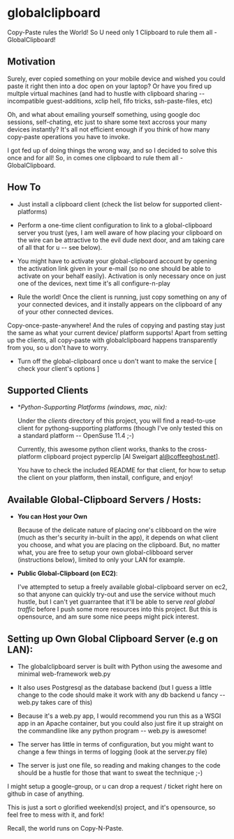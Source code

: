 globalclipboard
===============

Copy-Paste rules the World! So U need only 1 Clipboard to rule them all  - GlobalClipboard!

Motivation
-----------

Surely, ever copied something on your mobile device and wished you could paste it right then into a doc open on your laptop?
Or have you fired up multple virtual machines (and had to hustle with clipboard sharing -- incompatible guest-additions, xclip hell, fifo tricks, ssh-paste-files, etc)

Oh, and what about emailing yourself something, using google doc sessions, self-chating, etc just to share some text accross your
many devices instantly? It's all not efficient enough if you think of how many copy-paste operations you have to invoke. 

I got fed up of doing things the wrong way, and so I decided to solve this once and for all! So, in comes one clipboard to rule them all - GlobalClipboard.

How To
------

- Just install a clipboard client (check the list below for supported client-platforms)

- Perform a one-time client configuration to link to a global-clipboard server you trust (yes, I am well aware of how placing your
clipboard on the wire can be attractive to the evil dude next door, and am taking care of all that for u -- see below).

- You might have to activate your global-clipboard account by opening the activation link given in your e-mail (so no one should be able to
activate on your behalf easily). Activation is only necessary once on just one of the devices, next time it's all configure-n-play

- Rule the world! Once the client is running, just copy something on any of your connected devices, and it instally appears on the clipboard
of any of your other connected devices. 

Copy-once-paste-anywhere! And the rules of copying and pasting stay just the same as what your current device/ platform supports!
Apart from setting up the clients, all copy-paste with globalclipboard happens transparently from you, so u don't have to worry.

- Turn off the global-clipboard once u don't want to make the service [ check your client's options ]

Supported Clients
------------------

- **Python-Supporting Platforms (windows, mac, *nix):**

  Under the *clients* directory of this project, you will find a read-to-use client for pythong-supporting platforms (though I've only tested this on a standard platform -- OpenSuse 11.4 ;-)
  
  Currently, this awesome python client works, thanks to the cross-platform clipboard project pyperclip [Al Sweigart al@coffeeghost.net].

  You have to check the included README for that client, for how to setup the client on your platform, then install, configure, and enjoy!


Available Global-Clipboard Servers / Hosts:
-------------------------------------------

- **You can Host your Own**

  Because of the delicate nature of placing one's clibboard on the wire (much as ther's security in-built in the app), it depends on what client you choose, and 
  what you are placing on the clipboard. But, no matter what, you are free to setup your own global-clibboard server (instructions below), limited to only your LAN for example.

- **Public Global-Clipboard (on EC2)**:

  I've attempted to setup a freely available global-clipboard server on ec2, so that anyone can quickly try-out and use the service without much hustle, but I can't yet guarrantee that it'll
  be able to serve *real global traffic* before I push some more resources into this project. But this is opensource, and am sure some nice peeps might pick interest.

Setting up Own Global Clipboard Server (e.g on LAN):
-----------------------------------------------------

- The globalclipboard server is built with Python using the awesome and minimal web-framework web.py

- It also uses Postgresql as the database backend (but I guess a little change to the code should make it work with any db backend u fancy -- web.py takes care of this)

- Because it's a web.py app, I would recommend you run this as a WSGI app in an Apache container, but you could also just fire it up straight on the commandline like any python program -- web.py is awesome!

- The server has little in terms of configuration, but you might want to change a few things in terms of logging (look at the server.py file)

- The server is just one file, so reading and making changes to the code should be a hustle for those that want to sweat the technique ;-)


I might setup a google-group, or u can drop a request / ticket right here on github in case of anything.

This is just a sort o glorified weekend(s) project, and it's opensource, so feel free to mess with it, and fork!

Recall, the world runs on Copy-N-Paste.


